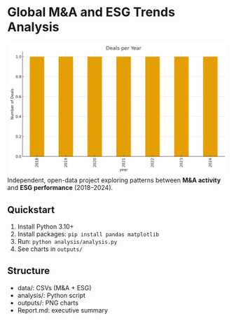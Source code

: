 # Global M&A and ESG Trends Analysis
![Deals per Year](deals_per_year.png)
Independent, open-data project exploring patterns between **M&A activity** and **ESG performance** (2018–2024).

## Quickstart
1. Install Python 3.10+
2. Install packages: `pip install pandas matplotlib`
3. Run: `python analysis/analysis.py`
4. See charts in `outputs/`

## Structure
- data/: CSVs (M&A + ESG)
- analysis/: Python script
- outputs/: PNG charts
- Report.md: executive summary
